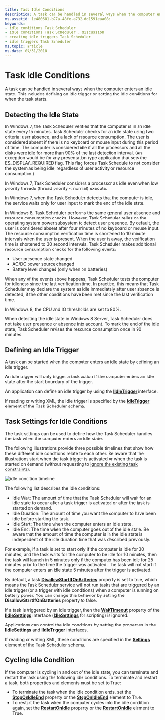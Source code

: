 ```yaml
---
title: Task Idle Conditions
description: A task can be handled in several ways when the computer enters an idle state. This includes defining an idle trigger or setting the idle conditions for when the task starts.
ms.assetid: 1e480681-b77a-48fe-a732-dd1591eaa08d
keywords:
- idle conditions Task Scheduler
- idle conditions Task Scheduler , discussion
- creating idle triggers Task Scheduler
- idle triggers Task Scheduler
ms.topic: article
ms.date: 05/31/2018
---
```


# Task Idle Conditions

A task can be handled in several ways when the computer enters an idle state. This includes defining an idle trigger or setting the idle conditions for when the task starts.

## Detecting the Idle State

In Windows 7, the Task Scheduler verifies that the computer is in an idle state every 15 minutes. Task Scheduler checks for an idle state using two criteria: user absence, and a lack of resource consumption. The user is considered absent if there is no keyboard or mouse input during this period of time. The computer is considered idle if all the processors and all the disks were idle for more than 90% of the last detection interval. (An exception would be for any presentation type application that sets the ES\_DISPLAY\_REQUIRED flag. This flag forces Task Schedule to not consider the system as being idle, regardless of user activity or resource consumption.)

In Windows 7, Task Scheduler considers a processor as idle even when low priority threads (thread priority < normal) execute.

In Windows 7, when the Task Scheduler detects that the computer is idle, the service waits only for user input to mark the end of the idle state.

In Windows 8, Task Scheduler performs the same general user absence and resource consumption checks. However, Task Scheduler relies on the operating system power subsystem to detect user presence. By default, the user is considered absent after four minutes of no keyboard or mouse input. The resource consumption verification time is shortened to 10 minute intervals when the user is present. When the user is away, the verification time is shortened to 30 second intervals. Task Scheduler makes additional resource consumption checks for the following events:

-   User presence state changed
-   AC/DC power source changed
-   Battery level changed (only when on batteries)

When any of the events above happens, Task Scheduler tests the computer for idleness since the last verification time. In practice, this means that Task Scheduler may declare the system as idle immediately after user absence is detected, if the other conditions have been met since the last verification time.

In Windows 8, the CPU and IO thresholds are set to 80%.

When detecting the idle state in Windows 8 Server, Task Scheduler does not take user presence or absence into account. To mark the end of the idle state, Task Scheduler revises the resource consumption once in 90 minutes.

## Defining an Idle Trigger

A task can be started when the computer enters an idle state by defining an idle trigger.

An idle trigger will only trigger a task action if the computer enters an idle state after the start boundary of the trigger.

An application can define an idle trigger by using the [**IIdleTrigger**](/windows/win32/api/taskschd/nn-taskschd-iidletrigger) interface.

If reading or writing XML, the idle trigger is specified by the [**IdleTrigger**](taskschedulerschema-idletrigger-triggergroup-element.md) element of the Task Scheduler schema.

## Task Settings for Idle Conditions

The task settings can be used to define how the Task Scheduler handles the task when the computer enters an idle state.

The following illustrations provide three possible timelines that show how these different idle conditions relate to each other. Be aware that the illustrations start when the task trigger is activated or when the task is started on demand (without requesting to [ignore the existing task constraints](/windows/win32/api/taskschd/ne-taskschd-task_run_flags)).

![idle condition timeline](images/idle-conditions2.png)

The following list describes the idle conditions:

-   Idle Wait: The amount of time that the Task Scheduler will wait for an idle state to occur after a task trigger is activated or after the task is started on demand.
-   Idle Duration: The amount of time you want the computer to have been idle before starting the task.
-   Idle Start: The time when the computer enters an idle state.
-   Idle End: The time when the computer goes out of the idle state. Be aware that the amount of time the computer is in the idle state is independent of the idle duration time that was described previously.

For example, if a task is set to start only if the computer is idle for 30 minutes, and the task waits for the computer to be idle for 10 minutes, then the task will launch in 5 minutes only if the computer has been idle for 25 minutes prior to the time the trigger was activated. The task will not start if the computer enters an idle state 5 minutes after the trigger is activated.

By default, a task [**DisallowStartIfOnBatteries**](/windows/desktop/api/taskschd/nf-taskschd-itasksettings-get_disallowstartifonbatteries) property is set to true, which means the Task Scheduler service will not run tasks that are triggered by an idle trigger (or a trigger with idle conditions) when a computer is running on battery power. You can change this behavior by setting the **DisallowStartIfOnBatteries** property to false.

If a task is triggered by an idle trigger, then the [**WaitTimeout**](/windows/desktop/api/taskschd/nf-taskschd-iidlesettings-get_waittimeout) property of the [**IIdleSettings**](/windows/desktop/api/taskschd/nn-taskschd-iidlesettings) interface ([**IdleSettings**](idlesettings.md) for scripting) is ignored.

Applications can control the idle conditions by setting the properties in the [**IIdleSettings**](/windows/desktop/api/taskschd/nn-taskschd-iidlesettings) and [**IIdleTrigger**](/windows/win32/api/taskschd/nn-taskschd-iidletrigger) interfaces.

If reading or writing XML, these conditions are specified in the [**Settings**](taskschedulerschema-settings-tasktype-element.md) element of the Task Scheduler schema.

## Cycling Idle Condition

If the computer is cycling in and out of the idle state, you can terminate and restart the task using the following idle conditions. To terminate and restart a task, both properties and elements must be set to True:

-   To terminate the task when the idle condition ends, set the [**StopOnIdleEnd**](/windows/desktop/api/taskschd/nf-taskschd-iidlesettings-get_stoponidleend) property or the [**StopOnIdleEnd**](taskschedulerschema-terminateonidleend-idlesettingstype-element.md) element to True.
-   To restart the task when the computer cycles into the idle condition again, set the [**RestartOnIdle**](/windows/desktop/api/taskschd/nf-taskschd-iidlesettings-get_restartonidle) property or the [**RestartOnIdle**](taskschedulerschema-restartonidle-idlesettingstype-element.md) element to True.

 

 